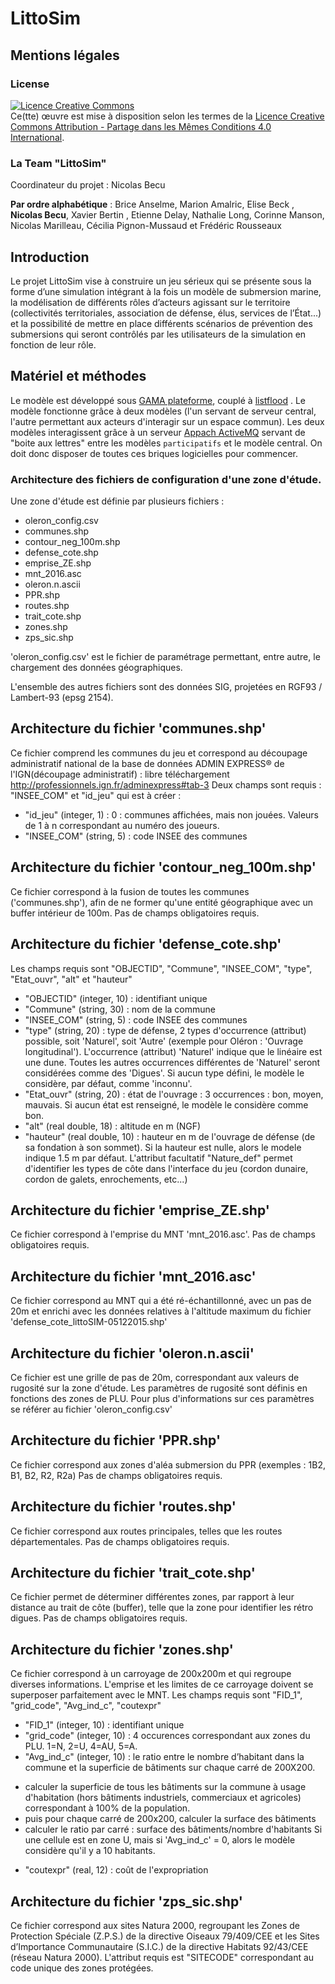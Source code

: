 LittoSim
=========

## Mentions légales

### License

<a rel="license" href="http://creativecommons.org/licenses/by-sa/4.0/"><img alt="Licence Creative Commons" style="border-width:0" src="https://i.creativecommons.org/l/by-sa/4.0/80x15.png" /></a><br />Ce(tte) œuvre est mise à disposition selon les termes de la <a rel="license" href="http://creativecommons.org/licenses/by-sa/4.0/">Licence Creative Commons Attribution -  Partage dans les Mêmes Conditions 4.0 International</a>.

### La Team "LittoSim"
Coordinateur du projet : Nicolas Becu


**Par ordre alphabétique** : Brice Anselme, Marion Amalric, Elise Beck , **Nicolas Becu**, Xavier Bertin , Etienne Delay, Nathalie Long, Corinne Manson, Nicolas Marilleau, Cécilia Pignon-Mussaud et Frédéric Rousseaux

## Introduction
Le projet LittoSim vise à construire un jeu sérieux qui se présente sous la forme d’une simulation intégrant à la fois un modèle de submersion marine, la modélisation de différents rôles d’acteurs agissant sur le territoire (collectivités territoriales, association de défense, élus, services de l’État...) et la possibilité de mettre en place différents scénarios de prévention des submersions qui seront contrôlés par les utilisateurs de la simulation en fonction de leur rôle.


## Matériel et méthodes
Le modèle est développé sous [GAMA plateforme](https://code.google.com/p/gama-platform/), couplé à [listflood](http://www.bristol.ac.uk/geography/research/hydrology/models/lisflood/) . Le modèle fonctionne grâce à deux modèles (l'un servant de serveur central, l'autre permettant aux acteurs d'interagir sur un espace commun).
Les deux modèles interagissent grâce à un serveur [Appach ActiveMQ](http://activemq.apache.org/) servant de "boite aux lettres" entre les modèles `participatifs` et le modèle central. On doit donc disposer de toutes ces briques logicielles pour commencer.


### Architecture des fichiers de configuration d'une zone d'étude.
Une zone d'étude est définie par plusieurs fichiers :
* oleron_config.csv
* communes.shp
* contour_neg_100m.shp
* defense_cote.shp
* emprise_ZE.shp
* mnt_2016.asc
* oleron.n.ascii
* PPR.shp
* routes.shp
* trait_cote.shp
* zones.shp
* zps_sic.shp

'oleron_config.csv' est le fichier de paramétrage permettant, entre autre, le chargement des données géographiques.

L'ensemble des autres fichiers sont des données SIG, projetées en RGF93 / Lambert-93 (epsg 2154).

## Architecture du fichier 'communes.shp'
Ce fichier comprend les communes du jeu et correspond au découpage administratif national de la base de données  ADMIN EXPRESS® de l'IGN(découpage administratif) : libre téléchargement  http://professionnels.ign.fr/adminexpress#tab-3 
Deux champs sont requis : "INSEE_COM" et "id_jeu" qui est à créer :
- "id_jeu" (integer, 1) : 0 : communes affichées, mais non jouées. Valeurs de 1 à n correspondant au numéro des joueurs.
- "INSEE_COM" (string, 5) : code INSEE des communes

## Architecture du fichier 'contour_neg_100m.shp'
Ce fichier correspond à la fusion de toutes les communes ('communes.shp'), afin de ne former qu'une entité géographique avec un buffer intérieur de 100m.
Pas de champs obligatoires requis.

## Architecture du fichier 'defense_cote.shp'
Les champs requis sont "OBJECTID", "Commune", "INSEE_COM", "type", "Etat_ouvr", "alt" et "hauteur" 
- "OBJECTID" (integer, 10) : identifiant unique
- "Commune" (string, 30) : nom de la commune
- "INSEE_COM" (string, 5) : code INSEE des communes
- "type" (string, 20) : type de défense, 2 types d'occurrence (attribut) possible, soit 'Naturel', soit 'Autre' (exemple pour Oléron : 'Ouvrage longitudinal').
L'occurrence (attribut) 'Naturel' indique que le linéaire est une dune. Toutes les autres occurrences différentes de 'Naturel' seront considérées comme des 'Digues'. Si aucun type défini, le modèle le considère, par défaut, comme 'inconnu'.
 - "Etat_ouvr" (string, 20) : état de l'ouvrage : 3 occurrences : bon, moyen, mauvais. Si aucun état est renseigné, le modèle le considère comme bon.
- "alt" (real double, 18) : altitude en m (NGF)
- "hauteur" (real double, 10) : hauteur en m de l'ouvrage de défense (de sa fondation à son sommet). Si la hauteur est nulle, alors le modele indique 1.5 m par défaut.
L'attribut facultatif "Nature_def" permet d'identifier les types de côte dans l'interface du jeu (cordon dunaire, cordon de galets, enrochements, etc...)

## Architecture du fichier 'emprise_ZE.shp'
Ce fichier correspond à l'emprise du MNT 'mnt_2016.asc'.
Pas de champs obligatoires requis.

## Architecture du fichier 'mnt_2016.asc'
Ce fichier correspond au MNT qui a été ré-échantillonné, avec un pas de 20m et enrichi avec les données relatives à l'altitude maximum du fichier 'defense_cote_littoSIM-05122015.shp'

## Architecture du fichier 'oleron.n.ascii'
Ce fichier est une grille de pas de 20m, correspondant aux valeurs de rugosité sur la zone d'étude. Les paramètres de rugosité sont définis en fonctions des zones de PLU. Pour plus d'informations sur ces paramètres se référer au fichier 'oleron_config.csv'


## Architecture du fichier 'PPR.shp'
Ce fichier correspond aux zones d'aléa submersion du PPR (exemples : 1B2, B1, B2, R2, R2a)
Pas de champs obligatoires requis.

## Architecture du fichier 'routes.shp'
Ce fichier correspond aux routes principales, telles que les routes départementales.
Pas de champs obligatoires requis.

## Architecture du fichier 'trait_cote.shp'
Ce fichier permet de déterminer différentes zones, par rapport à leur distance au trait de côte (buffer), telle que la zone pour identifier les rétro digues.
Pas de champs obligatoires requis.

## Architecture du fichier 'zones.shp'
Ce fichier correspond à un carroyage de 200x200m et qui regroupe diverses informations.
L'emprise et les limites de ce carroyage doivent se superposer parfaitement avec le MNT.
Les champs requis sont "FID_1", "grid_code", "Avg_ind_c", "coutexpr"
- "FID_1" (integer, 10) : identifiant unique
- "grid_code" (integer, 10) : 4 occurences correspondant aux zones du PLU. 1=N, 2=U, 4=AU, 5=A.
- "Avg_ind_c" (integer, 10) : le ratio entre le nombre d’habitant dans la commune et la superficie de bâtiments sur chaque carré de 200X200. 
* calculer la superficie de tous les bâtiments sur la commune à usage d'habitation (hors bâtiments industriels, commerciaux et agricoles) correspondant à 100% de la population.
* puis pour chaque carré de 200x200, calculer la surface des bâtiments
* calculer le ratio par carré  : surface des bâtiments/nombre d'habitants
Si une cellule est en zone U, mais si 'Avg_ind_c' = 0, alors le modèle considère qu'il y a 10 habitants.
- "coutexpr" (real, 12) : coût de l'expropriation

## Architecture du fichier 'zps_sic.shp'
Ce fichier correspond aux sites Natura 2000, regroupant les Zones de Protection Spéciale (Z.P.S.) de la directive Oiseaux 79/409/CEE et les Sites d’Importance Communautaire (S.I.C.) de la directive Habitats 92/43/CEE (réseau Natura 2000).
L'attribut requis est "SITECODE" correspondant au code unique des zones protégées.
